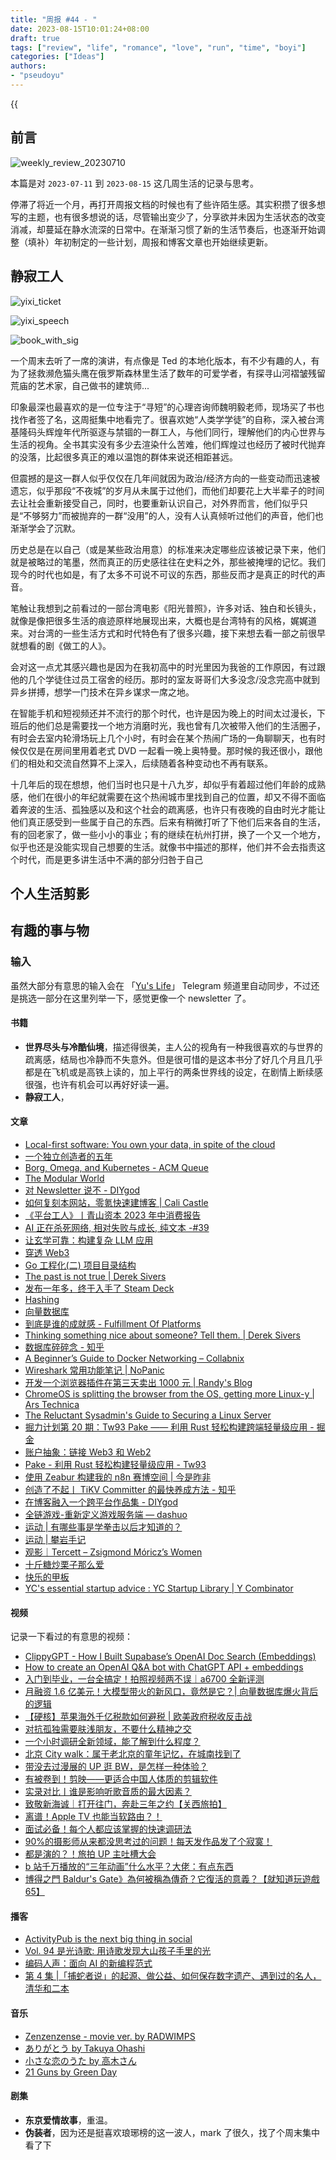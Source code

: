 ```yaml
---
title: "周报 #44 - "
date: 2023-08-15T10:01:24+08:00
draft: true
tags: ["review", "life", "romance", "love", "run", "time", "boyi"]
categories: ["Ideas"]
authors:
- "pseudoyu"
---
```


{{<audio src="audios/tenderness.mp3" caption="《温柔 - 五月天》" >}}

## 前言

![weekly_review_20230710](https://image.pseudoyu.com/images/weekly_review_20230710.png)

本篇是对 `2023-07-11` 到 `2023-08-15` 这几周生活的记录与思考。

停滞了将近一个月，再打开周报文档的时候也有了些许陌生感。其实积攒了很多想写的主题，也有很多想说的话，尽管输出变少了，分享欲并未因为生活状态的改变消减，却蔓延在静水流深的日常中。在渐渐习惯了新的生活节奏后，也逐渐开始调整（填补）年初制定的一些计划，周报和博客文章也开始继续更新。

## 静寂工人

![yixi_ticket](https://image.pseudoyu.com/images/yixi_ticket.jpg)

![yixi_speech](https://image.pseudoyu.com/images/yixi_speech.jpg)

![book_with_sig](https://image.pseudoyu.com/images/book_with_sig.jpg)

一个周末去听了一席的演讲，有点像是 Ted 的本地化版本，有不少有趣的人，有为了拯救濒危猫头鹰在俄罗斯森林里生活了数年的可爱学者，有探寻山河褶皱残留荒庙的艺术家，自己做书的建筑师...

印象最深也最喜欢的是一位专注于“寻短”的心理咨询师魏明毅老师，现场买了书也找作者签了名，这周挺集中地看完了。很喜欢她“人类学学徒”的自称，深入被台湾基隆码头辉煌年代所驱逐与禁锢的一群工人，与他们同行，理解他们的内心世界与生活的视角。全书其实没有多少去渲染什么苦难，他们辉煌过也经历了被时代抛弃的没落，比起很多真正的难以温饱的群体来说还相距甚远。

但震撼的是这一群人似乎仅仅在几年间就因为政治/经济方向的一些变动而迅速被遗忘，似乎那段“不夜城”的岁月从未属于过他们，而他们却要花上大半辈子的时间去让社会重新接受自己，同时，也要重新认识自己，对外界而言，他们似乎只是“不够努力”而被抛弃的一群“没用”的人，没有人认真倾听过他们的声音，他们也渐渐学会了沉默。

历史总是在以自己（或是某些政治用意）的标准来决定哪些应该被记录下来，他们就是被略过的笔墨，然而真正的历史感往往在史料之外，那些被掩埋的记忆。我们现今的时代也如是，有了太多不可说不可议的东西，那些反而才是真正的时代的声音。

笔触让我想到之前看过的一部台湾电影《阳光普照》，许多对话、独白和长镜头，就像是像把很多生活的痕迹原样地展现出来，大概也是台湾特有的风格，娓娓道来。对台湾的一些生活方式和时代特色有了很多兴趣，接下来想去看一部之前很早就想看的剧《做工的人》。

会对这一点尤其感兴趣也是因为在我初高中的时光里因为我爸的工作原因，有过跟他的几个学徒住过员工宿舍的经历。那时的室友哥哥们大多没念/没念完高中就到异乡拼搏，想学一门技术在异乡谋求一席之地。

在智能手机和短视频还并不流行的那个时代，也许是因为晚上的时间太过漫长，下班后的他们总是需要找一个地方消磨时光，我也曾有几次被带入他们的生活圈子，有时会去室内轮滑场玩上几个小时，有时会在某个热闹广场的一角聊聊天，也有时候仅仅是在房间里用着老式 DVD 一起看一晚上奥特曼。那时候的我还很小，跟他们的相处和交流自然算不上深入，后续随着各种变动也不再有联系。

十几年后的现在想想，他们当时也只是十八九岁，却似乎有着超过他们年龄的成熟感，他们在很小的年纪就需要在这个热闹城市里找到自己的位置，却又不得不面临着奔波的生活、孤独感以及和这个社会的疏离感，也许只有夜晚的自由时光才能让他们真正感受到一些属于自己的东西。后来有稍微打听了下他们后来各自的生活，有的回老家了，做一些小小的事业；有的继续在杭州打拼，换了一个又一个地方，似乎也还是没能实现自己想要的生活。就像书中描述的那样，他们并不会去指责这个时代，而是更多讲生活中不满的部分归咎于自己

## 个人生活剪影


## 有趣的事与物

### 输入

虽然大部分有意思的输入会在 「[Yu's Life](https://t.me/pseudoyulife)」 Telegram 频道里自动同步，不过还是挑选一部分在这里列举一下，感觉更像一个 newsletter 了。

#### 书籍

- **世界尽头与冷酷仙境**，描述得很美，主人公的视角有一种我很喜欢的与世界的疏离感，结局也冷静而不失意外。但是很可惜的是这本书分了好几个月且几乎都是在飞机或是高铁上读的，加上平行的两条世界线的设定，在剧情上断续感很强，也许有机会可以再好好读一遍。
- **静寂工人**，

#### 文章

- [Local-first software: You own your data, in spite of the cloud](https://www.inkandswitch.com/local-first/)
- [一个独立创造者的五年](https://mp.weixin.qq.com/s/x6PLSIMn_1qcKnXWPT-J-Q)
- [Borg, Omega, and Kubernetes - ACM Queue](https://queue.acm.org/detail.cfm?id=2898444)
- [The Modular World](https://rainandcoffee.substack.com/p/the-modular-world)
- [对 Newsletter 说不 - DIYgod](https://diygod.cc/say-no-to-newsletter)
- [如何复刻本网站，零氪快速建博客 | Cali Castle](https://cali.so/blog/guide-for-cloning-my-site)
- [《平台工人》丨青山资本 2023 年中消费报告](https://mp.weixin.qq.com/s/j7zKFgxLIsDz12SFxmmaBA)
- [AI 正在杀死网络, 相对失败与成长, 纯文本 -#39](https://geekplux.com/newsletters/39)
- [让玄学可靠：构建复杂 LLM 应用](https://mp.weixin.qq.com/s/4ALipJhxCLmRZGguDROyEw)
- [穿透 Web3](https://mp.weixin.qq.com/s/pacNtxhtAByaGgLUr-BNGQ)
- [Go 工程化(二) 项目目录结构](https://lailin.xyz/post/go-training-week4-project-layout.html)
- [The past is not true | Derek Sivers](https://sive.rs/pnt)
- [发布一年多，终于入手了 Steam Deck](https://houjoe.notion.site/Steam-Deck-69bd595650e141da94146521e5a3c10a)
- [Hashing](https://samwho.dev/hashing/)
- [向量数据库](https://guangzhengli.com/blog/zh/vector-database/)
- [到底是谁的成就感 - Fulfillment Of Platforms](https://someonegao.com/fulfillment-of-platforms)
- [Thinking something nice about someone? Tell them. | Derek Sivers](https://sive.rs/nice)
- [数据库碎碎念 - 知乎](https://zhuanlan.zhihu.com/p/645811161)
- [A Beginner’s Guide to Docker Networking – Collabnix](https://collabnix.com/a-beginners-guide-to-docker-networking/)
- [Wireshark 常用功能笔记 | NoPanic](https://www.ilikejobs.com/posts/wireshark/)
- [开发一个浏览器插件在第三天卖出 1000 元 | Randy's Blog](https://lutaonan.com/blog/my-extension-sold-1k-yuan/)
- [ChromeOS is splitting the browser from the OS, getting more Linux-y | Ars Technica](https://arstechnica.com/gadgets/2023/08/google-is-finally-separating-chrome-from-chromeos-for-easier-updates/)
- [The Reluctant Sysadmin's Guide to Securing a Linux Server](https://pboyd.io/posts/securing-a-linux-vm/)
- [掘力计划第 20 期：Tw93 Pake —— 利用 Rust 轻松构建跨端轻量级应用 - 掘金](https://juejin.cn/post/7261897250648932389)
- [账户抽象：链接 Web3 和 Web2](https://mp.weixin.qq.com/s/lrFk0UWZg0LFq6HTke3YBA)
- [Pake - 利用 Rust 轻松构建轻量级应用 - Tw93](https://tw93.fun/2023-08-03/pake.html)
- [使用 Zeabur 构建我的 n8n 赛博空间 | 今是昨非](https://zuofei.net/5091.html)
- [创造了不起丨 TiKV Committer 的最快养成方法 - 知乎](https://zhuanlan.zhihu.com/p/367623333)
- [在博客融入一个跨平台作品集 - DIYgod](https://diygod.cc/xlog-portfolios)
- [全链游戏-重新定义游戏服务端 — dashuo](https://mirror.xyz/shuo.eth/4bFNscq2EBxPTQRhxbyMhDmL6BwuE3eEksY7hkNvWm0)
- [运动 | 有哪些事是学拳击以后才知道的？](https://www.boyilu.com/boxing-beginner)
- [运动 | 攀岩手记](https://www.boyilu.com/rock-climbing-record-01)
- [观影｜Tercett – Zsigmond Móricz’s Women](https://www.boyilu.com/tercett-review)
- [十斤糖炒栗子那么爱](https://www.boyilu.com/love-grandfather)
- [快乐的甲板](https://www.boyilu.com/happy-deck)
- [YC's essential startup advice : YC Startup Library | Y Combinator](https://www.ycombinator.com/library/4D-yc-s-essential-startup-advice)

#### 视频

记录一下看过的有意思的视频：

- [ClippyGPT - How I Built Supabase’s OpenAI Doc Search (Embeddings)](https://www.youtube.com/watch?v=Yhtjd7yGGGA)
- [How to create an OpenAI Q&A bot with ChatGPT API + embeddings](https://www.youtube.com/watch?v=RM-v7zoYQo0)
- [入门到毕业，一台全搞定！拍照视频两不误｜a6700 全新评测](https://www.bilibili.com/video/BV1uM4y1x7Sv)
- [月融资 1.6 亿美元！大模型带火的新风口，竟然是它？| 向量数据库爆火背后的逻辑](https://www.bilibili.com/video/BV1W94y1B7Vd)
- [【硬核】苹果海外千亿税款如何避税 | 欧美政府税收反击战](https://www.youtube.com/watch?v=dQ2bjo07aNs)
- [对抗孤独需要肤浅朋友，不要什么精神之交](https://www.bilibili.com/video/BV1vV4y1b76v)
- [一个小时调研全新领域，能了解到什么程度？](https://www.bilibili.com/video/BV16x4y1R7MH)
- [北京 City walk：属于老北京的童年记忆，在城南找到了](https://www.bilibili.com/video/BV1L94y1q7ft)
- [带没去过漫展的 UP 逛 BW，是怎样一种体验？](https://www.bilibili.com/video/BV1hV411L7M8)
- [有被卷到！剪映——更适合中国人体质的剪辑软件](https://www.youtube.com/watch?v=ydFvA29KtzE)
- [实录对比丨谁是影响听歌音质的最大因素？](https://www.bilibili.com/video/BV1hk4y1V7oV)
- [致敬新海诚｜打开往门，奔赴三年之约【关西旅拍】](https://www.bilibili.com/video/BV1814y1B77t)
- [离谱！Apple TV 也能当软路由？！](https://www.youtube.com/watch?v=1WzhoxdwpeQ)
- [面试必备！每个人都应该掌握的快速调研法](https://www.bilibili.com/video/BV1pF411f7yD)
- [90%的摄影师从来都没思考过的问题！每天发作品发了个寂寞！](https://www.bilibili.com/video/BV1Cr4y1C7Bz)
- [都是演的？！旅拍 UP 主吐槽大会](https://www.bilibili.com/video/BV1X94y1r7e3)
- [b 站千万播放的“三年动画”什么水平？大佬：有点东西](https://www.bilibili.com/video/BV1f841197c2)
- [博得之門 Baldur's Gate》為何被稱為傳奇？它復活的意義？【就知道玩遊戲 65】](https://www.youtube.com/watch?v=n5VE49MXWFs)

#### 播客

- [ActivityPub is the next big thing in social](https://www.listennotes.com/e/180f6b6ed2ee4b0e89f23db185f50462)
- [Vol. 94 是光诗歌: 用诗歌发现大山孩子手里的光](https://www.listennotes.com/e/a08521d0a1024ed9a8d5b3f1cba5f444)
- [编码人声：面向 AI 的新编程范式](https://www.listennotes.com/e/676c51f85479449ea2503b446937883e)
- [第 4 集 |「捕蛇者说」的起源、做公益、如何保存数字遗产、遇到过的名人，清华和二本](https://www.listennotes.com/e/40d6d93c94ac4816ad1195f5479c702f)

#### 音乐

- [Zenzenzense - movie ver. by RADWIMPS](https://open.spotify.com/track/2DLrgv7HhJanCuD8L9uJLR)
- [ありがとう by Takuya Ohashi](https://open.spotify.com/track/7vgvfXICUyLXzgtGBP5Y6Z)
- [小さな恋のうた by 高木さん](https://open.spotify.com/track/3rysOpH29UDtPpv5W2pzWZ)
- [21 Guns by Green Day](https://open.spotify.com/track/64yrDBpcdwEdNY9loyEGbX)

#### 剧集

- **东京爱情故事**，重温。
- **伪装者**，因为还是挺喜欢琅琊榜的这一波人，mark 了很久，找了个周末集中看了下
